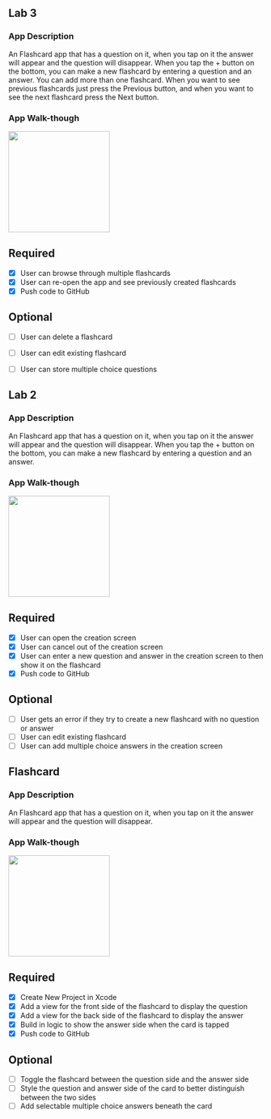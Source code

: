 ## Lab 3 

### App Description
An Flashcard app that has a question on it, when you tap on it the answer will appear and the question will disappear. When you tap the + button on the bottom, you can make a new flashcard by entering a question and an answer. You can add more than one flashcard. When you want to see previous flashcards just press the Previous button, and when you want to see the next flashcard press the Next button.

### App Walk-though
<img src="http://recordit.co/HPDuVVzcNm.gif" width=200><br>

## Required
- [X] User can browse through multiple flashcards
- [X] User can re-open the app and see previously created flashcards
- [X] Push code to GitHub
## Optional
- [ ] User can delete a flashcard
- [ ] User can edit existing flashcard
- [ ] User can store multiple choice questions


## Lab 2

### App Description
An Flashcard app that has a question on it, when you tap on it the answer will appear and the question will disappear. When you tap the + button on the bottom, you can make a new flashcard by entering a question and an answer.

### App Walk-though
<img src="http://g.recordit.co/YY8UX2D6dv.gif" width=200><br>

## Required
- [X] User can open the creation screen
- [X] User can cancel out of the creation screen
- [X] User can enter a new question and answer in the creation screen to then show it on the flashcard
- [X] Push code to GitHub
## Optional
- [ ] User gets an error if they try to create a new flashcard with no question or answer
- [ ] User can edit existing flashcard
- [ ] User can add multiple choice answers in the creation screen

## Flashcard

### App Description
An Flashcard app that has a question on it, when you tap on it the answer will appear and the question will disappear.

### App Walk-though


<img src="http://recordit.co/kXmJBupBm1.gif" width=200><br>


## Required
- [x] Create New Project in Xcode
- [x] Add a view for the front side of the flashcard to display the question
- [x] Add a view for the back side of the flashcard to display the answer
- [x] Build in logic to show the answer side when the card is tapped
- [x] Push code to GitHub
## Optional
- [ ] Toggle the flashcard between the question side and the answer side
- [ ] Style the question and answer side of the card to better distinguish between the two sides
- [ ] Add selectable multiple choice answers beneath the card
